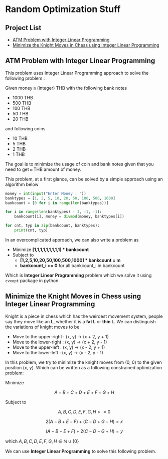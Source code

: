 # Random Optimization Stuff

## Project List

- [ATM Problem with Integer Linear Programming](#atm-problem-with-integer-linear-programming)
- [Minimize the Knight Moves in Chess using Integer Linear Programming](#minimize-the-knight-moves-in-chess-using-integer-linear-programming)

## ATM Problem with Integer Linear Programming

This problem uses Integer Linear Programming approach to solve the following problem :

Given money `m` (integer) THB with the following bank notes
- 1000 THB
- 500 THB
- 100 THB
- 50 THB
- 20 THB

and following coins
- 10 THB
- 5 THB
- 2 THB
- 1 THB

The goal is to minimize the usage of coin and bank notes given that you need to get `m` THB amount of money.

This problem, at a first glance, can be solved by a simple approach using an algorithm below

```python
money = int(input("Enter Money : "))
banktypes = [1, 2, 5, 10, 20, 50, 100, 500, 1000]
bankcount = [0 for i in range(len(banktypes))]

for i in range(len(banktypes) - 1, -1, -1):
    bankcount[i], money = divmod(money, banktypes[i])

for cnt, typ in zip(bankcount, banktypes):
    print(cnt, typ)
```

In an overcomplicated approach, we can also write a problem as

- Minimize **[1,1,1,1,1,1,1,1,1] * bankcount**
- Subject to
    - **[1,2,5,10,20,50,100,500,1000] * bankcount = m**
    - **bankcount_i >= 0** for all bankcount_i in bankcount

Which is **Integer Linear Programming** problem which we solve it using `cvxopt` package in python.

## Minimize the Knight Moves in Chess using Integer Linear Programming

Knight is a piece in chess which has the weirdest movement system, people say they move like an **L**, whether it is a **fat L** or **thin L**. We can distinguish the variations of knight moves to be

- Move to the upper-right : (x, y) -> (x + 2, y + 1)
- Move to the lower-right : (x, y) -> (x + 2, y - 1)
- Move to the upper-left : (x, y) -> (x - 2, y + 1)
- Move to the lower-left : (x, y) -> (x - 2, y - 1)

In this problem, we try to minimize the knight moves from (0, 0) to the given position (x, y). Which can be written as a following constrained optimization problem:

Minimize

$$
A + B + C + D + E + F + G + H
$$

Subject to

$$
A, B, C, D, E, F, G, H >= 0
$$

$$
2 (A - B + E - F) + (C - D + G - H) = x
$$

$$
(A - B - E + F) + 2 (C - D - G + H) = y
$$

which $A, B, C, D, E, F, G, H \in \mathbb{N} \cup \{0\}$

We can use **Integer Linear Programming** to solve this following problem.
